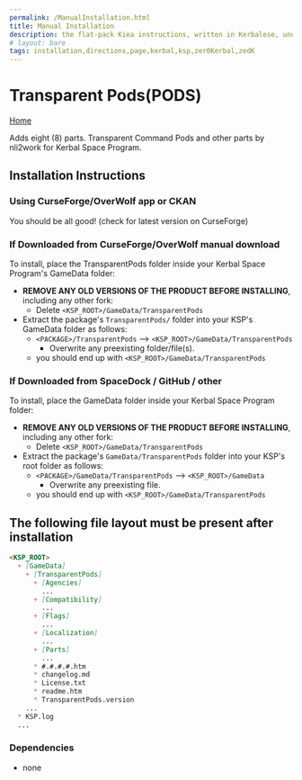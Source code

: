 ```yaml
---
permalink: /ManualInstallation.html
title: Manual Installation
description: the flat-pack Kiea instructions, written in Kerbalese, unusally present
# layout: bare
tags: installation,directions,page,kerbal,ksp,zer0Kerbal,zedK
---
```


<!-- ManualInstallation.md v1.1.7.0
Transparent Pods (PODS)
created: 01 Oct 2019
updated: 18 Apr 2022 -->

<!-- based upon work by Lisias -->

# Transparent Pods(PODS)

[Home](./index.md)

Adds eight (8) parts. Transparent Command Pods and other parts by nli2work for Kerbal Space Program.

## Installation Instructions

### Using CurseForge/OverWolf app or CKAN

You should be all good! (check for latest version on CurseForge)

### If Downloaded from CurseForge/OverWolf manual download

To install, place the TransparentPods folder inside your Kerbal Space Program's GameData folder:

* **REMOVE ANY OLD VERSIONS OF THE PRODUCT BEFORE INSTALLING**, including any other fork:
  * Delete `<KSP_ROOT>/GameData/TransparentPods`
* Extract the package's `TransparentPods/` folder into your KSP's GameData folder as follows:
  * `<PACKAGE>/TransparentPods` --> `<KSP_ROOT>/GameData/TransparentPods`
    * Overwrite any preexisting folder/file(s).
  * you should end up with `<KSP_ROOT>/GameData/TransparentPods`

### If Downloaded from SpaceDock / GitHub / other

To install, place the GameData folder inside your Kerbal Space Program folder:

* **REMOVE ANY OLD VERSIONS OF THE PRODUCT BEFORE INSTALLING**, including any other fork:
  * Delete `<KSP_ROOT>/GameData/TransparentPods`
* Extract the package's `GameData/TransparentPods` folder into your KSP's root folder as follows:
  * `<PACKAGE>/GameData/TransparentPods` --> `<KSP_ROOT>/GameData`
    * Overwrite any preexisting file.
  * you should end up with `<KSP_ROOT>/GameData/TransparentPods`

## The following file layout must be present after installation

```markdown
<KSP_ROOT>
  + [GameData]
    + [TransparentPods]
      + [Agencies]
        ...
      + [Compatibility]
        ...
      + [Flags]
        ...
      + [Localization]
        ...
      + [Parts]
        ...
      * #.#.#.#.htm
      * changelog.md
      * License.txt
      * readme.htm
      * TransparentPods.version
    ...
  * KSP.log
  ...
```

### Dependencies

* none
